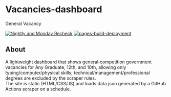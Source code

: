 # Vacancies-dashboard
General Vacancy

[![Nightly and Monday Recheck](https://github.com/BreadPitttt/Vacancies-dashboard/actions/workflows/update.yml/badge.svg?branch=main)](https://github.com/BreadPitttt/Vacancies-dashboard/actions/workflows/update.yml)
[![pages-build-deployment](https://github.com/BreadPitttt/Vacancies-dashboard/actions/workflows/pages/pages-build-deployment/badge.svg?branch=main)](https://github.com/BreadPitttt/Vacancies-dashboard/actions/workflows/pages/pages-build-deployment)

## About
A lightweight dashboard that shows general‑competition government vacancies for Any Graduate, 12th, and 10th, allowing only typing/computer/physical skills; technical/management/professional degrees are excluded by the scraper rules.  
The site is static (HTML/CSS/JS) and loads data.json generated by a GitHub Actions scraper on a schedule.
